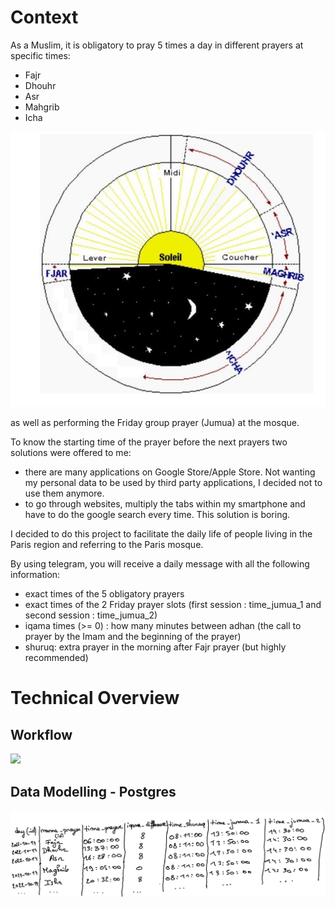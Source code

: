 # Context

As a Muslim, it is obligatory to pray 5 times a day in different prayers at specific times:

- Fajr
- Dhouhr
- Asr
- Mahgrib
- Icha

![](images/salats-schema.png)

as well as performing the Friday group prayer (Jumua) at the mosque.

To know the starting time of the prayer before the next prayers two solutions were offered to me:

- there are many applications on Google Store/Apple Store. Not wanting my personal data to be used by third party applications, I decided not to use them anymore.
- to go through websites, multiply the tabs within my smartphone and have to do the google search every time. This solution is boring.

I decided to do this project to facilitate the daily life of people living in the Paris region and referring to the Paris mosque.

By using telegram, you will receive a daily message with all the following information:

- exact times of the 5 obligatory prayers
- exact times of the 2 Friday prayer slots (first session : time_jumua_1 and second session : time_jumua_2)
- iqama times (>= 0) : how many minutes between adhan (the call to prayer by the Imam and the beginning of the prayer)
- shuruq: extra prayer in the morning after Fajr prayer (but highly recommended)

# Technical Overview

## Workflow

![](images/archi_overview.png)

## Data Modelling - Postgres

![](images/sample_data_modelling.png)
